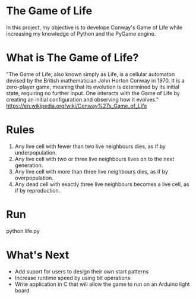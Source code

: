# The Game of Life
In this project, my objective is to develope Conway's Game of Life while increasing my knowledge of Python and the PyGame engine.

# What is The Game of Life?
"The Game of Life, also known simply as Life, is a cellular automaton devised by the British mathematician John Horton Conway in 1970. It is a zero-player game, meaning that its evolution is determined by its initial state, requiring no further input. One interacts with the Game of Life by creating an initial configuration and observing how it evolves."
https://en.wikipedia.org/wiki/Conway%27s_Game_of_Life

# Rules
1. Any live cell with fewer than two live neighbours dies, as if by underpopulation.
2. Any live cell with two or three live neighbours lives on to the next generation.
3. Any live cell with more than three live neighbours dies, as if by overpopulation.
4. Any dead cell with exactly three live neighbours becomes a live cell, as if by reproduction.

# Run
python life.py

# What's Next
* Add suport for users to design their own start patterns
* Increase runtime speed by using bit operations
* Write application in C that will allow the game to run on an Arduino light board
